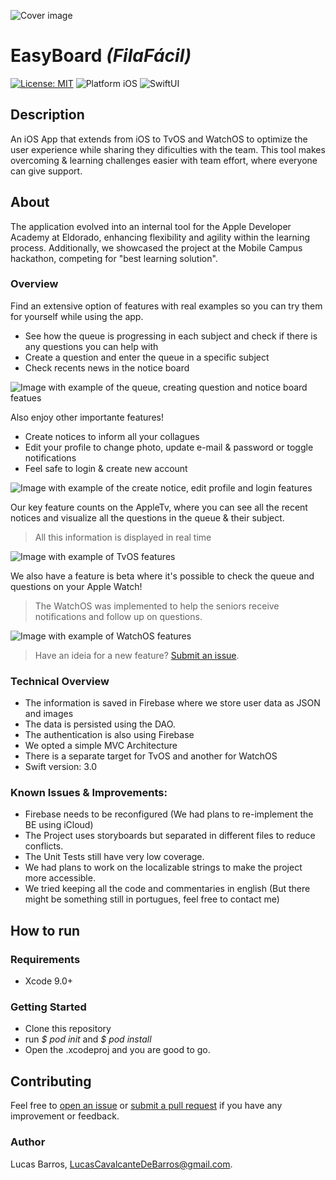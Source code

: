 ![Cover image](img/cover.png)

# EasyBoard *(FilaFácil)*

[![License: MIT](https://img.shields.io/badge/license-MIT-red)](https://opensource.org/licenses/MIT)
![Platform iOS](https://img.shields.io/badge/Platform-iOS-blue)
![SwiftUI](https://img.shields.io/badge/-SwiftUI-orange)

## Description
An iOS App that extends from iOS to TvOS and WatchOS to optimize the user experience while sharing they dificulties with the team. This tool makes overcoming & learning challenges easier with team effort, where everyone can give support.

## About

The application evolved into an internal tool for the Apple Developer Academy at Eldorado, enhancing flexibility and agility within the learning process. Additionally, we showcased the project at the Mobile Campus hackathon, competing for "best learning solution".

### Overview

Find an extensive option of features with real examples so you can try them for yourself while using the app. 
- See how the queue is progressing in each subject and check if there is any questions you can help with
- Create a question and enter the queue in a specific subject
- Check recents news in the notice board

![Image with example of the queue, creating question and notice board featues](img/guides.png)

Also enjoy other importante features!
- Create notices to inform all your collagues
- Edit your profile to change photo, update e-mail & password or toggle notifications
- Feel safe to login & create new account

![Image with example of the create notice, edit profile and login features](img/codes.png)

Our key feature counts on the AppleTv, where you can see all the recent notices and visualize all the questions in the queue & their subject.
> All this information is displayed in real time

![Image with example of TvOS features](img/codes.png)

We also have a feature is beta where it's possible to check the queue and questions on your Apple Watch!
> The WatchOS was implemented to help the seniors receive notifications and follow up on questions.

![Image with example of WatchOS features](img/codes.png)

> Have an ideia for a new feature? [Submit an issue](https://github.com/LucasCBarros/MegaDevs/issues/new).

### Technical Overview

- The information is saved in Firebase where we store user data as JSON and images
- The data is persisted using the DAO.
- The authentication is also using Firebase
- We opted a simple MVC Architecture
- There is a separate target for TvOS and another for WatchOS
- Swift version: 3.0

### Known Issues & Improvements: 

- Firebase needs to be reconfigured (We had plans to re-implement the BE using iCloud)
- The Project uses storyboards but separated in different files to reduce conflicts.
- The Unit Tests still have very low coverage.
- We had plans to work on the localizable strings to make the project more accessible.
- We tried keeping all the code and commentaries in english (But there might be something still in portugues, feel free to contact me)

## How to run

### Requirements
- Xcode 9.0+

### Getting Started
- Clone this repository
- run *$ pod init* and *$ pod install*
- Open the .xcodeproj and you are good to go.

## Contributing

Feel free to [open an issue](https://github.com/LucasCBarros/MegaDevs/issues/new) or [submit a pull request](https://github.com/LucasCBarros/MegaDevs/compare) if you have any improvement or feedback.

### Author

Lucas Barros, LucasCavalcanteDeBarros@gmail.com.
